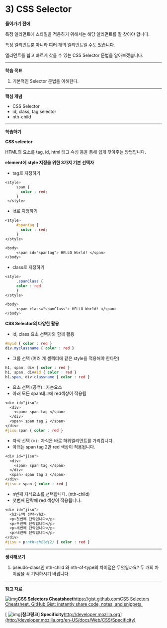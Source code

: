 # 3) CSS Selector

**들어가기 전에**

특정 엘리먼트에 스타일을 적용하기 위해서는 해당 엘리먼트를 잘 찾아야 합니다.

특정 엘리먼트뿐 아니라 여러 개의 엘리먼트일 수도 있습니다.

엘리먼트를 쉽고 빠르게 찾을 수 있는 CSS Selector 문법을 알아보겠습니다.





------

**학습 목표**

1.  기본적인 Selector 문법을 이해한다.





------

**핵심 개념**

- CSS Selector
- id, class, tag selector
- nth-child





------

**학습하기**

**CSS selector**

HTML의 요소를 tag, id, html 태그 속성 등을 통해 쉽게 찾아주는 방법입니다.



**element에 style 지정을 위한 3가지 기본 선택자**

- tag로 지정하기

```css
<style>
     span {
       color : red;
     }
 </style>
```

- id로 지정하기

```css
<style>
     #spantag {
       color : red;
     }
</style>

<body>
     <span id="spantag"> HELLO World! </span>
</body>
```

- class로 지정하기

```css
<style>
     .spanClass {
     color : red
     }
</style>

<body>
     <span class="spanClass"> HELLO World! </span>
</body>
```

 

**CSS Selector의 다양한 활용**

- id, class 요소 선택자와 함께 활용

```css
#myid { color : red }
div.myclassname { color : red }
```

- 그룹 선택 (여러 개 셀렉터에 같은 style을 적용해야 한다면)

```css
h1, span, div { color : red }
h1, span, div#id { color : red }
h1.span, div.classname { color : red }
```

- 요소 선택 (공백) : 자손요소
- 아래 모든 span태그에 red색상이 적용됨

```css
<div id="jisu">
  <div>
    <span> span tag </span>
  </div>
  <span> span tag 2 </span>
</div>
#jisu span { color : red }
```

- 자식 선택 (>) : 자식은 바로 하위엘리먼트를 가리킵니다.
- 아래는 span tag 2만 red 색상이 적용됩니다.

```css
<div id="jisu">
  <div>
    <span> span tag </span>
  </div>
  <span> span tag 2 </span>
</div>
#jisu > span { color : red }
```

- n번째 자식요소를 선택합니다. (nth-child)
- 첫번째 단락에 red 색상이 적용됩니다.

```css
<div id="jisu">
  <h2>단락 선택</h2>
  <p>첫번째 단락입니다</p>
  <p>두번째 단락입니다</p>
  <p>세번째 단락입니다</p>
  <p>네번째 단락입니다</p>
</div>
#jisu > p:nth-child(2) { color : red }
```

 

 

------

**생각해보기**

1.  pseudo-class인 nth-child 와 nth-of-type의 차이점은 무엇일까요? 두 개의 차이점을 꼭 기억하시기 바랍니다.



 

------

**참고 자료** 

[ ![img](https://cphinf.pstatic.net/mooc/20190312_271/1552359911027AmtoD_PNG/IrJ8blUSIoPc2CXd5Hxi.png?type=ffn199_148)**CSS Selectors Cheatsheet**https://gist.github.comCSS Selectors Cheatsheet. GitHub Gist: instantly share code, notes, and snippets.](https://gist.github.com/magicznyleszek/809a69dd05e1d5f12d01)

[ ![img](https://cphinf.pstatic.net/mooc/20180124_182/1516772615660Fa6WL_PNG/KZ6jJhiXNKrHiYyHvYO1.png?type=mfullfill_199_148)**[참고링크\] Specificity**http://developer.mozilla.org](http://developer.mozilla.org/en-US/docs/Web/CSS/Specificity)